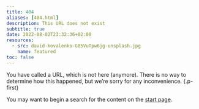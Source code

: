 ```yaml
---
title: 404
aliases: [404.html]
description: This URL does not exist
subtitle: true
date: 2022-08-02T23:32:36+02:00
resources:
  - src: david-kovalenko-G85VuTpw6jg-unsplash.jpg
    name: featured
toc: false
---
```


You have called a URL, which is not here (anymore). There is no way to determine how this happened, but we’re sorry for any inconvenience.
{.p-first} <!--more-->

You may want to begin a search for the content on the [start page](/).
